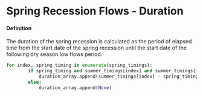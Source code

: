 # Spring Recession Flows - Duration

#### Definition

The duration of the spring recession is calculated as the period of elapsed time from the start date of the spring recession until the start date of the following dry season low flows period.

```py
for index, spring_timing in enumerate(spring_timings):
        if spring_timing and summer_timings[index] and summer_timings[index] > spring_timing:
            duration_array.append(summer_timings[index] - spring_timing)
        else:
            duration_array.append(None)
```
